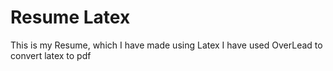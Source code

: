 # Resume Latex
This is my Resume, which I have made using Latex
I have used OverLead to convert latex to pdf
